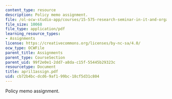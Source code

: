 ```yaml
---
content_type: resource
description: Policy memo assignment.
file: /ol-ocw-studio-app/courses/15-575-research-seminar-in-it-and-organizations-economic-perspectives-spring-2004/cb72b4bcdcd69af199bc18cf5d31c804_april1assign.pdf
file_size: 10068
file_type: application/pdf
learning_resource_types:
- Assignments
license: https://creativecommons.org/licenses/by-nc-sa/4.0/
ocw_type: OCWFile
parent_title: Assignments
parent_type: CourseSection
parent_uid: 99f2e0e1-2dd7-a8da-c15f-55445b29323c
resourcetype: Document
title: april1assign.pdf
uid: cb72b4bc-dcd6-9af1-99bc-18cf5d31c804
---
```

Policy memo assignment.